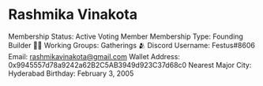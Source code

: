 # Rashmika Vinakota

Membership Status: Active Voting Member
Membership Type: Founding Builder 🧑‍🚀 
Working Groups: Gatherings 🫂
Discord Username: Festus#8606
Email: rashmikavinakota@gmail.com
Wallet Address: 0x9945557d78a9242a62B2C5AB3949d923C37d68c0
Nearest Major City: Hyderabad
Birthday: February 3, 2005